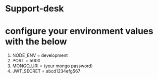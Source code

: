 # Support-desk
# configure your environment values with the below


1. NODE_ENV = development
2. PORT = 5000
3. MONGO_URI = (your mongo password)
4. JWT_SECRET = abcd1234efg567
